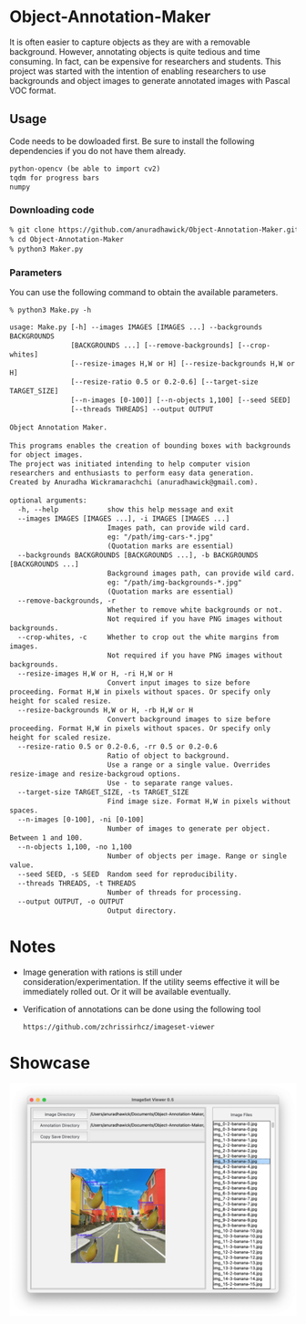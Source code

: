 # Object-Annotation-Maker

It is often easier to capture objects as they are with a removable background. However, annotating objects is quite tedious and time consuming. In fact, can be expensive for researchers and students. This project was started with the intention of enabling researchers to use backgrounds and object images to generate annotated images with Pascal VOC format. 

## Usage

Code needs to be dowloaded first. Be sure to install the following dependencies if you do not have them already.

```
python-opencv (be able to import cv2)
tqdm for progress bars
numpy
```

### Downloading code

```sh
% git clone https://github.com/anuradhawick/Object-Annotation-Maker.git
% cd Object-Annotation-Maker
% python3 Maker.py
```

### Parameters

You can use the following command to obtain the available parameters.

```
% python3 Make.py -h
```

```
usage: Make.py [-h] --images IMAGES [IMAGES ...] --backgrounds BACKGROUNDS
               [BACKGROUNDS ...] [--remove-backgrounds] [--crop-whites]
               [--resize-images H,W or H] [--resize-backgrounds H,W or H]
               [--resize-ratio 0.5 or 0.2-0.6] [--target-size TARGET_SIZE]
               [--n-images [0-100]] [--n-objects 1,100] [--seed SEED]
               [--threads THREADS] --output OUTPUT

Object Annotation Maker.

This programs enables the creation of bounding boxes with backgrounds for object images.
The project was initiated intending to help computer vision researchers and enthusiasts to perform easy data generation.
Created by Anuradha Wickramarachchi (anuradhawick@gmail.com).

optional arguments:
  -h, --help            show this help message and exit
  --images IMAGES [IMAGES ...], -i IMAGES [IMAGES ...]
                        Images path, can provide wild card. 
                        eg: "/path/img-cars-*.jpg"
                        (Quotation marks are essential)
  --backgrounds BACKGROUNDS [BACKGROUNDS ...], -b BACKGROUNDS [BACKGROUNDS ...]
                        Background images path, can provide wild card. 
                        eg: "/path/img-backgrounds-*.jpg"
                        (Quotation marks are essential)
  --remove-backgrounds, -r
                        Whether to remove white backgrounds or not. 
                        Not required if you have PNG images without backgrounds.
  --crop-whites, -c     Whether to crop out the white margins from images. 
                        Not required if you have PNG images without backgrounds.
  --resize-images H,W or H, -ri H,W or H
                        Convert input images to size before proceeding. Format H,W in pixels without spaces. Or specify only height for scaled resize.
  --resize-backgrounds H,W or H, -rb H,W or H
                        Convert background images to size before proceeding. Format H,W in pixels without spaces. Or specify only height for scaled resize.
  --resize-ratio 0.5 or 0.2-0.6, -rr 0.5 or 0.2-0.6
                        Ratio of object to background. 
                        Use a range or a single value. Overrides resize-image and resize-backgroud options.
                        Use - to separate range values.
  --target-size TARGET_SIZE, -ts TARGET_SIZE
                        Find image size. Format H,W in pixels without spaces.
  --n-images [0-100], -ni [0-100]
                        Number of images to generate per object. Between 1 and 100.
  --n-objects 1,100, -no 1,100
                        Number of objects per image. Range or single value.
  --seed SEED, -s SEED  Random seed for reproducibility.
  --threads THREADS, -t THREADS
                        Number of threads for processing.
  --output OUTPUT, -o OUTPUT
                        Output directory.
```

# Notes
* Image generation with rations is still under consideration/experimentation. If the utility seems effective it will be immediately rolled out. Or it will be available eventually.

* Verification of annotations can be done using the following tool
    ```
    https://github.com/zchrissirhcz/imageset-viewer
    ```

# Showcase

![sample.jpg](sample.png)
